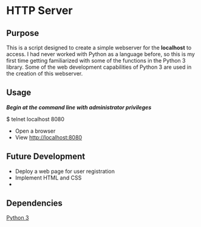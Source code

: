 # HTTP Server 

## Purpose
This is a script designed to create a simple webserver for the **localhost** to access. I had never worked with Python as a language before, so this is my first time getting familiarized with some of the functions in the Python 3 library. Some of the web development capabilities of Python 3 are used in the creation of this webserver. 

## Usage
***Begin at the command line with administrator privileges***

$ telnet localhost 8080
- Open a browser 
- View [http://localhost:8080](http://localhost:8080)

## Future Development
- Deploy a web page for user registration
- Implement HTML and CSS 
- 

## Dependencies

[Python 3](https://www.python.org/downloads/)
